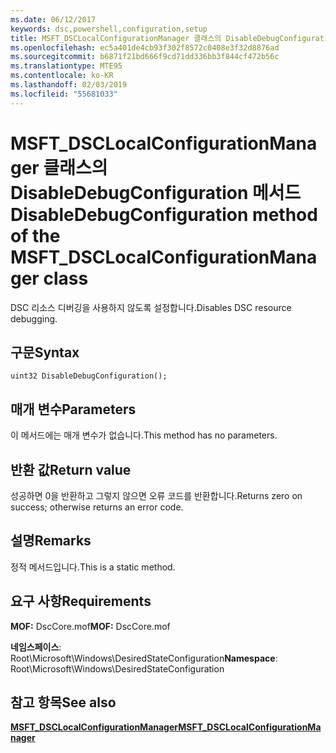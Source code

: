 ```yaml
---
ms.date: 06/12/2017
keywords: dsc,powershell,configuration,setup
title: MSFT_DSCLocalConfigurationManager 클래스의 DisableDebugConfiguration 메서드
ms.openlocfilehash: ec5a401de4cb93f302f8572c0408e3f32d8876ad
ms.sourcegitcommit: b6871f21bd666f9cd71dd336bb3f844cf472b56c
ms.translationtype: MTE95
ms.contentlocale: ko-KR
ms.lasthandoff: 02/03/2019
ms.locfileid: "55681033"
---
```

# <a name="disabledebugconfiguration-method-of-the-msftdsclocalconfigurationmanager-class"></a><span data-ttu-id="1699a-103">MSFT_DSCLocalConfigurationManager 클래스의 DisableDebugConfiguration 메서드</span><span class="sxs-lookup"><span data-stu-id="1699a-103">DisableDebugConfiguration method of the MSFT_DSCLocalConfigurationManager class</span></span>

<span data-ttu-id="1699a-104">DSC 리소스 디버깅을 사용하지 않도록 설정합니다.</span><span class="sxs-lookup"><span data-stu-id="1699a-104">Disables DSC resource debugging.</span></span>

## <a name="syntax"></a><span data-ttu-id="1699a-105">구문</span><span class="sxs-lookup"><span data-stu-id="1699a-105">Syntax</span></span>

```mof
uint32 DisableDebugConfiguration();
```

## <a name="parameters"></a><span data-ttu-id="1699a-106">매개 변수</span><span class="sxs-lookup"><span data-stu-id="1699a-106">Parameters</span></span>

<span data-ttu-id="1699a-107">이 메서드에는 매개 변수가 없습니다.</span><span class="sxs-lookup"><span data-stu-id="1699a-107">This method has no parameters.</span></span>

## <a name="return-value"></a><span data-ttu-id="1699a-108">반환 값</span><span class="sxs-lookup"><span data-stu-id="1699a-108">Return value</span></span>

<span data-ttu-id="1699a-109">성공하면 0을 반환하고 그렇지 않으면 오류 코드를 반환합니다.</span><span class="sxs-lookup"><span data-stu-id="1699a-109">Returns zero on success; otherwise returns an error code.</span></span>

## <a name="remarks"></a><span data-ttu-id="1699a-110">설명</span><span class="sxs-lookup"><span data-stu-id="1699a-110">Remarks</span></span>

<span data-ttu-id="1699a-111">정적 메서드입니다.</span><span class="sxs-lookup"><span data-stu-id="1699a-111">This is a static method.</span></span>

## <a name="requirements"></a><span data-ttu-id="1699a-112">요구 사항</span><span class="sxs-lookup"><span data-stu-id="1699a-112">Requirements</span></span>

<span data-ttu-id="1699a-113">**MOF:** DscCore.mof</span><span class="sxs-lookup"><span data-stu-id="1699a-113">**MOF:** DscCore.mof</span></span>

<span data-ttu-id="1699a-114">**네임스페이스**: Root\Microsoft\Windows\DesiredStateConfiguration</span><span class="sxs-lookup"><span data-stu-id="1699a-114">**Namespace**: Root\Microsoft\Windows\DesiredStateConfiguration</span></span>

## <a name="see-also"></a><span data-ttu-id="1699a-115">참고 항목</span><span class="sxs-lookup"><span data-stu-id="1699a-115">See also</span></span>

[<span data-ttu-id="1699a-116">**MSFT_DSCLocalConfigurationManager**</span><span class="sxs-lookup"><span data-stu-id="1699a-116">**MSFT_DSCLocalConfigurationManager**</span></span>](msft-dsclocalconfigurationmanager.md)
